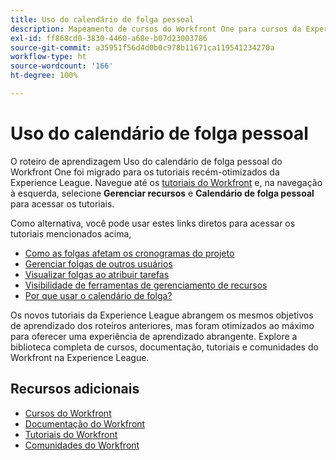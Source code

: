 ```yaml
---
title: Uso do calendário de folga pessoal
description: Mapeamento de cursos do Workfront One para cursos da Experience League
exl-id: ff868cd0-3830-4460-a68e-b07d23003786
source-git-commit: a35951f56d4d0b0c978b11671ca119541234270a
workflow-type: ht
source-wordcount: '166'
ht-degree: 100%

---
```


# Uso do calendário de folga pessoal

O roteiro de aprendizagem Uso do calendário de folga pessoal do Workfront One foi migrado para os tutoriais recém-otimizados da Experience League.  Navegue até os [tutoriais do Workfront](https://experienceleague.adobe.com/docs/workfront-learn/tutorials-workfront/home.html?lang=pt-BR) e, na navegação à esquerda, selecione **Gerenciar recursos** e **Calendário de folga pessoal** para acessar os tutoriais.

Como alternativa, você pode usar estes links diretos para acessar os tutoriais mencionados acima,

* [Como as folgas afetam os cronogramas do projeto](https://experienceleague.adobe.com/docs/workfront-learn/tutorials-workfront/manage-resources/personal-time-off-calendar/how-time-off-affects-project-timelines.html?lang=pt-BR)
* [Gerenciar folgas de outros usuários](https://experienceleague.adobe.com/docs/workfront-learn/tutorials-workfront/manage-resources/personal-time-off-calendar/manage-other-users-time-off.html?lang=pt-BR)
* [Visualizar folgas ao atribuir tarefas](https://experienceleague.adobe.com/docs/workfront-learn/tutorials-workfront/manage-resources/personal-time-off-calendar/see-time-off-when-assigning-tasks.html?lang=pt-BR)
* [Visibilidade de ferramentas de gerenciamento de recursos](https://experienceleague.adobe.com/docs/workfront-learn/tutorials-workfront/manage-resources/personal-time-off-calendar/visibility-in-resource-management-tools.html?lang=pt-BR)
* [Por que usar o calendário de folga?](https://experienceleague.adobe.com/docs/workfront-learn/tutorials-workfront/manage-resources/personal-time-off-calendar/why-use-time-off-calendar.html?lang=pt-BR)

Os novos tutoriais da Experience League abrangem os mesmos objetivos de aprendizado dos roteiros anteriores, mas foram otimizados ao máximo para oferecer uma experiência de aprendizado abrangente.  Explore a biblioteca completa de cursos, documentação, tutoriais e comunidades do Workfront na Experience League.

## Recursos adicionais

* [Cursos do Workfront](https://experienceleague.adobe.com/?lang=pt-BR&amp;Solution=Workfront#courses)
* [Documentação do Workfront](https://experienceleague.adobe.com/docs/workfront.html?lang=pt-BR)
* [Tutoriais do Workfront](https://experienceleague.adobe.com/docs/workfront-learn/tutorials-workfront/home.html?lang=pt-BR)
* [Comunidades do Workfront](https://experienceleaguecommunities.adobe.com/t5/workfront/ct-p/workfront)
